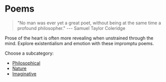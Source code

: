 # Poems

> "No man was ever yet a great poet, without being at the same time a profound philosopher." --- Samuel Taylor Coleridge

<p class="blurb">
Prose of the heart is often more revealing when unstrained through the mind. Explore existentialism and emotion with these impromptu poems.
</p>

Choose a subcategory:

- [Philosophical](philosophical/)
- [Nature](nature/)
- [Imaginative](imaginative/)
